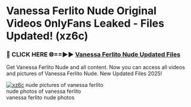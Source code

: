 # Vanessa Ferlito Nude Original Videos 0nlyFans Leaked - Files Updated! (xz6c)

<h3>🔴 CLICK HERE 🌐==►► <a href="https://tinyurl.com/yc6ubb5a" rel="nofollow">Vanessa Ferlito Nude Updated Files</a></h3>

Get Vanessa Ferlito Nude and all content. Now you can access all videos and pictures of Vanessa Ferlito Nude. New Updated Files 2025!

[![xz6c](https://i.imgur.com/7eu0CRL.gif)](https://tinyurl.com/yc6ubb5a)
nude pictures of vanessa ferlito<br>
nude photos of vanessa ferlito<br>
vanessa ferlito nude photos